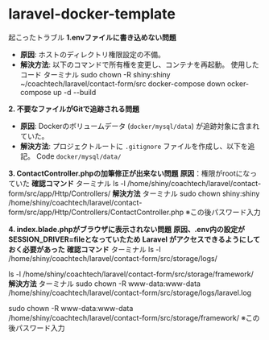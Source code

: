 # laravel-docker-template
起こったトラブル
**1.envファイルに書き込めない問題**

- **原因**: ホストのディレクトリ権限設定の不備。
- **解決方法**: 以下のコマンドで所有権を変更し、コンテナを再起動。
使用したコード
ターミナル
sudo chown -R shiny:shiny ~/coachtech/laravel/contact-form/src
docker-compose down
ocker-compose up -d --build

**2. 不要なファイルがGitで追跡される問題**

- **原因**: Dockerのボリュームデータ (`docker/mysql/data`) が追跡対象に含まれていた。
- **解決方法**: プロジェクトルートに `.gitignore` ファイルを作成し、以下を追記。
Code
`docker/mysql/data/`

**3. ContactController.phpの加筆修正が出来ない問題**
**原因**：権限がrootになっていた
**確認コマンド**
ターミナル
ls -l /home/shiny/coachtech/laravel/contact-form/src/app/Http/Controllers/
**解決方法**
ターミナル
sudo chown shiny:shiny /home/shiny/coachtech/laravel/contact-form/src/app/Http/Controllers/ContactController.php
※この後パスワード入力

**4. index.blade.phpがブラウザに表示されない問題**
**原因、.env内の設定がSESSION_DRIVER=fileとなっていたため**
**Laravel がアクセスできるようにしておく必要があった**
**確認コマンド**
ターミナル
ls -l /home/shiny/coachtech/laravel/contact-form/src/storage/logs/

ls -l /home/shiny/coachtech/laravel/contact-form/src/storage/framework/
**解決方法**
ターミナル
sudo chown -R www-data:www-data /home/shiny/coachtech/laravel/contact-form/src/storage/logs/laravel.log

sudo chown -R www-data:www-data /home/shiny/coachtech/laravel/contact-form/src/storage/framework/
※この後パスワード入力
